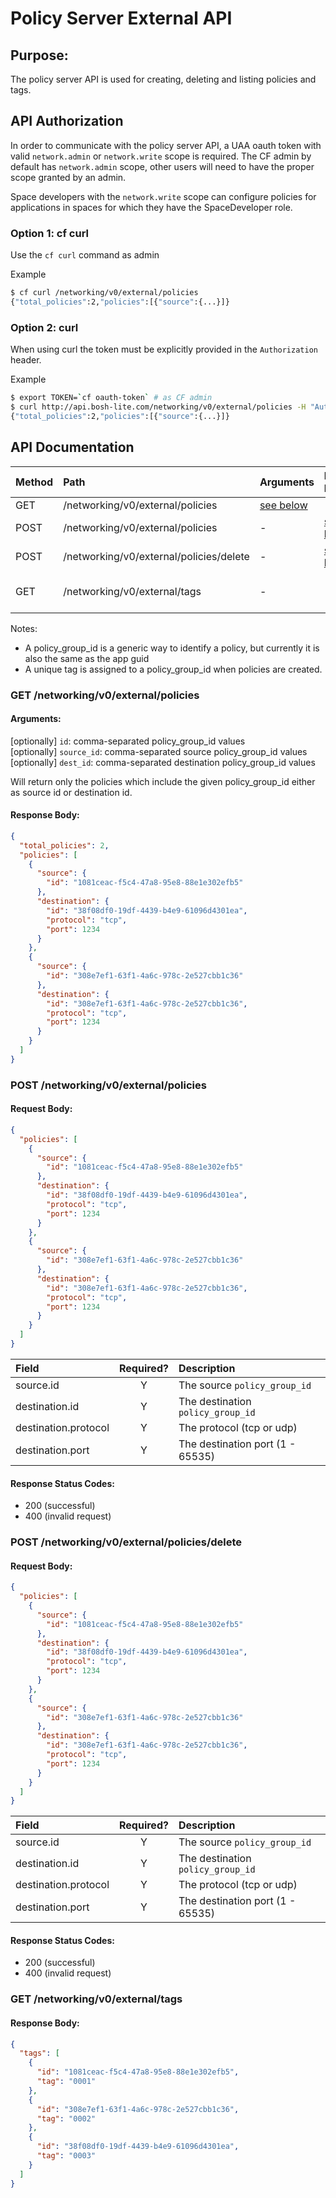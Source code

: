# Policy Server External API

## Purpose:

The policy server API is used for creating, deleting and listing policies and
tags.

## API Authorization
In order to communicate with the policy server API, a UAA oauth token with valid
`network.admin` or `network.write` scope is required.  The CF admin by default
has `network.admin` scope, other users will need to have the proper scope
granted by an admin.

Space developers with the `network.write` scope can configure policies for
applications in spaces for which they have the SpaceDeveloper role.

### Option 1: cf curl
Use the `cf curl` command as admin

Example

```bash
$ cf curl /networking/v0/external/policies
{"total_policies":2,"policies":[{"source":{...}]}
```

### Option 2: curl
When using curl the token must be explicitly provided in the `Authorization` header.

Example

```bash
$ export TOKEN=`cf oauth-token` # as CF admin
$ curl http://api.bosh-lite.com/networking/v0/external/policies -H "Authorization: $TOKEN"
{"total_policies":2,"policies":[{"source":{...}]}
```

## API Documentation

| Method | Path | Arguments | Request Body | Description|
| :----- | :--- | :-------- | :----------- | :----------- |
| GET | /networking/v0/external/policies | [see below](#get-networkingv0externalpolicies) | - | List Policies |
| POST | /networking/v0/external/policies | - | [see below](#post-networkingv0externalpolicies)| Create Policies |
| POST | /networking/v0/external/policies/delete | - | [see below](#post-networkingv0externalpoliciesdelete)| Delete Policies |
| GET | /networking/v0/external/tags | - | - | List all tag and `id` mappings |

Notes:
- A policy_group_id is a generic way to identify a policy, but currently it is
  also the same as the app guid
- A unique tag is assigned to a policy_group_id when policies are created.

### GET /networking/v0/external/policies
#### Arguments:

[optionally] `id`: comma-separated policy_group_id values\
[optionally] `source_id`: comma-separated source policy_group_id values\
[optionally] `dest_id`: comma-separated destination policy_group_id values

Will return only the policies which include the given policy_group_id either as
source id or destination id.

#### Response Body:

```json
{
  "total_policies": 2,
  "policies": [
    {
      "source": {
        "id": "1081ceac-f5c4-47a8-95e8-88e1e302efb5"
      },
      "destination": {
        "id": "38f08df0-19df-4439-b4e9-61096d4301ea",
        "protocol": "tcp",
        "port": 1234
      }
    },
    {
      "source": {
        "id": "308e7ef1-63f1-4a6c-978c-2e527cbb1c36"
      },
      "destination": {
        "id": "308e7ef1-63f1-4a6c-978c-2e527cbb1c36",
        "protocol": "tcp",
        "port": 1234
      }
    }
  ]
}
```

### POST /networking/v0/external/policies

#### Request Body:

```json
{
  "policies": [
    {
      "source": {
        "id": "1081ceac-f5c4-47a8-95e8-88e1e302efb5"
      },
      "destination": {
        "id": "38f08df0-19df-4439-b4e9-61096d4301ea",
        "protocol": "tcp",
        "port": 1234
      }
    },
    {
      "source": {
        "id": "308e7ef1-63f1-4a6c-978c-2e527cbb1c36"
      },
      "destination": {
        "id": "308e7ef1-63f1-4a6c-978c-2e527cbb1c36",
        "protocol": "tcp",
        "port": 1234
      }
    }
  ]
}
```

| Field | Required? | Description |
| :---- | :-------: | :------ |
| source.id | Y | The source `policy_group_id`
| destination.id | Y | The destination `policy_group_id`
| destination.protocol | Y | The protocol (tcp or udp)
| destination.port | Y | The destination port (1 - 65535)

#### Response Status Codes:
- 200 (successful)
- 400 (invalid request)

### POST /networking/v0/external/policies/delete

#### Request Body:

```json
{
  "policies": [
    {
      "source": {
        "id": "1081ceac-f5c4-47a8-95e8-88e1e302efb5"
      },
      "destination": {
        "id": "38f08df0-19df-4439-b4e9-61096d4301ea",
        "protocol": "tcp",
        "port": 1234
      }
    },
    {
      "source": {
        "id": "308e7ef1-63f1-4a6c-978c-2e527cbb1c36"
      },
      "destination": {
        "id": "308e7ef1-63f1-4a6c-978c-2e527cbb1c36",
        "protocol": "tcp",
        "port": 1234
      }
    }
  ]
}
```

| Field | Required? | Description |
| :---- | :-------: | :------ |
| source.id | Y | The source `policy_group_id`
| destination.id | Y | The destination `policy_group_id`
| destination.protocol | Y | The protocol (tcp or udp)
| destination.port | Y | The destination port (1 - 65535)

#### Response Status Codes:
- 200 (successful)
- 400 (invalid request)

### GET /networking/v0/external/tags

#### Response Body:

```json
{
  "tags": [
    {
      "id": "1081ceac-f5c4-47a8-95e8-88e1e302efb5",
      "tag": "0001"
    },
    {
      "id": "308e7ef1-63f1-4a6c-978c-2e527cbb1c36",
      "tag": "0002"
    },
    {
      "id": "38f08df0-19df-4439-b4e9-61096d4301ea",
      "tag": "0003"
    }
  ]
}
```
